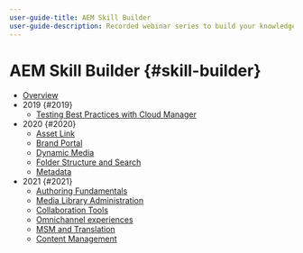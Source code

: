 ```yaml
---
user-guide-title: AEM Skill Builder
user-guide-description: Recorded webinar series to build your knowledge base and maximize your investment in Adobe Experience Manager.
---
```


# AEM Skill Builder {#skill-builder}

* [Overview](overview.md)
* 2019 {#2019}
  * [Testing Best Practices with Cloud Manager](./2019/cloud-manager-testing.md)
* 2020 {#2020}
  * [Asset Link](./2020/asset-link.md)
  * [Brand Portal](./2020/brand-portal.md)
  * [Dynamic Media](./2020/dynamic-media.md)
  * [Folder Structure and Search](./2020/folder-structure-search.md)
  * [Metadata](./2020/metadata.md)
* 2021 {#2021}
  * [Authoring Fundamentals](./2021/authoring-fundamentals.md)
  * [Media Library Administration](./2021/media-library-administration.md)
  * [Collaboration Tools](./2021/collaboration-tools.md)
  * [Omnichannel experiences](./2021/omnichannel-experiences.md)
  * [MSM and Translation](./2021/multi-site-management-web-translation.md)
  * [Content Management](./2021/traditional-headless-content-management.md)

<!--

Articles must be added to this TOC file in order to render.

Use this list format to specify links to articles and section headings that expand and collapse in the left rail of the user guide.

An article link CANNOT be used as a section heading.
-->
